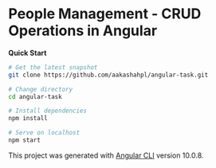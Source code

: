 # People Management - CRUD Operations in Angular

**Quick Start**
```bash
# Get the latest snapshot
git clone https://github.com/aakashahpl/angular-task.git

# Change directory
cd angular-task

# Install dependencies
npm install

# Serve on localhost
npm start
```

This project was generated with [Angular CLI](https://github.com/angular/angular-cli) version 10.0.8.

